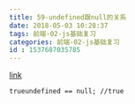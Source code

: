 ```yaml
---
title: 59-undefined跟null的关系
date: 2018-05-03 10:28:37
tags: 前端-02-js基础复习
categories: 前端-02-js基础复习
id : 1537687035785
---
```

[link](http://web.jobbole.com/92105/)

```
trueundefined == null; //true
```
